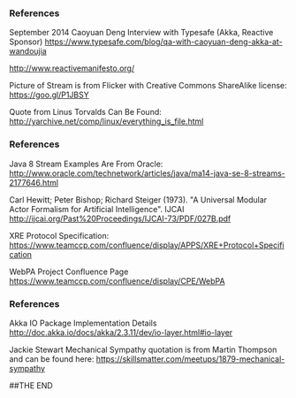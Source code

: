 ### References

September 2014 Caoyuan Deng Interview with Typesafe (Akka, Reactive Sponsor)
https://www.typesafe.com/blog/qa-with-caoyuan-deng-akka-at-wandoujia

http://www.reactivemanifesto.org/

Picture of Stream is from Flicker with Creative Commons ShareAlike license: https://goo.gl/P1JBSY

Quote from Linus Torvalds Can Be Found: http://yarchive.net/comp/linux/everything_is_file.html


### References

Java 8 Stream Examples Are From Oracle: http://www.oracle.com/technetwork/articles/java/ma14-java-se-8-streams-2177646.html

Carl Hewitt; Peter Bishop; Richard Steiger (1973). "A Universal Modular Actor Formalism for Artificial Intelligence". IJCAI 
http://ijcai.org/Past%20Proceedings/IJCAI-73/PDF/027B.pdf

XRE Protocol Specification: 
https://www.teamccp.com/confluence/display/APPS/XRE+Protocol+Specification

WebPA Project Confluence Page
https://www.teamccp.com/confluence/display/CPE/WebPA


### References

Akka IO Package Implementation Details
http://doc.akka.io/docs/akka/2.3.11/dev/io-layer.html#io-layer

Jackie Stewart Mechanical Sympathy quotation is from Martin Thompson and can be found here:
https://skillsmatter.com/meetups/1879-mechanical-sympathy


##THE END
